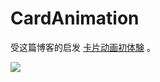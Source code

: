 # CardAnimation
 
受这篇博客的启发 [卡片动画初体験](http://www.jianshu.com/p/55af04ccec1f) 。

![](Screenshot/CardAnimation.gif)
